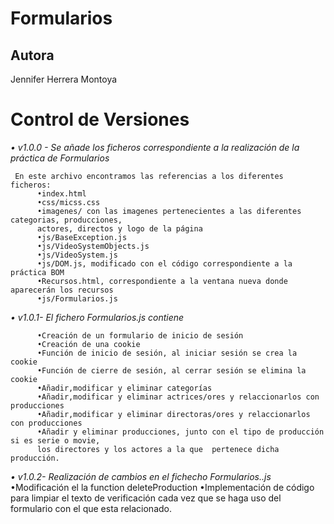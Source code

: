 # Formularios

## Autora
Jennifer Herrera Montoya

# Control de Versiones
_• v1.0.0 - Se añade los ficheros correspondiente a la realización de la práctica de Formularios_
```
 En este archivo encontramos las referencias a los diferentes ficheros:
      •index.html
      •css/micss.css
      •imagenes/ con las imagenes pertenecientes a las diferentes categorias, producciones, 
      actores, directos y logo de la página
      •js/BaseException.js
      •js/VideoSystemObjects.js
      •js/VideoSystem.js
      •js/DOM.js, modificado con el código correspondiente a la práctica BOM
      •Recursos.html, correspondiente a la ventana nueva donde aparecerán los recursos
      •js/Formularios.js
```
_• v1.0.1- El fichero Formularios.js contiene_
```
      •Creación de un formulario de inicio de sesión
      •Creación de una cookie
      •Función de inicio de sesión, al iniciar sesión se crea la cookie
      •Función de cierre de sesión, al cerrar sesión se elimina la cookie
      •Añadir,modificar y eliminar categorías
      •Añadir,modificar y eliminar actrices/ores y relaccionarlos con producciones
      •Añadir,modificar y eliminar directoras/ores y relaccionarlos con producciones
      •Añadir y eliminar producciones, junto con el tipo de producción si es serie o movie, 
      los directores y los actores a la que  pertenece dicha producción.
```
_• v1.0.2- Realización de cambios en el fichecho Formularios..js_
      •Modificación el la function deleteProduction
      •Implementación de código para limpiar el texto de verificación cada vez que
      se haga uso del formulario con el que esta relacionado.
